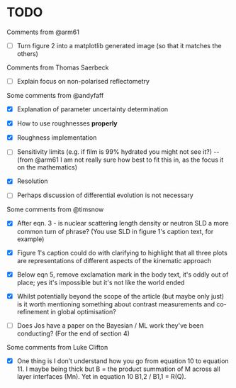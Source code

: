 # TODO

Comments from @arm61

- [ ] Turn figure 2 into a matplotlib generated image (so that it matches the others)

Comments from Thomas Saerbeck

- [ ] Explain focus on non-polarised reflectometry

Some comments from @andyfaff

- [x] Explanation of parameter uncertainty determination
- [x] How to use roughnesses **properly**
- [x] Roughness implementation
- [ ] Sensitivity limits (e.g. if film is 99% hydrated you might not see it?) -- (from @arm61 I am not really sure how best to fit this in, as the focus it on the mathematics)
- [x] Resolution
- [ ] Perhaps discussion of differential evolution is not necessary


Some comments from @timsnow

- [x] After eqn. 3 - is nuclear scattering length density or neutron SLD a more common turn of phrase? (You use SLD in figure 1's caption text, for example)
- [x] Figure 1's caption could do with clarifying to highlight that all three plots are representations of different aspects of the kinematic approach
- [x] Below eqn 5, remove exclamation mark in the body text, it's oddly out of place; yes it's impossible but it's not like the world ended
- [x] Whilst potentially beyond the scope of the article (but maybe only just) is it worth mentioning something about contrast measurements and co-refinement in global optimisation?
- [ ] Does Jos have a paper on the Bayesian / ML work they've been conducting? (For the end of section 4)


Some comments from Luke Clifton

- [x] One thing is I don’t understand how you go from equation 10 to equation 11. I maybe being thick but B = the product summation of M across all layer interfaces (Mn). Yet in equation 10 B1,2 / B1,1 = R(Q).